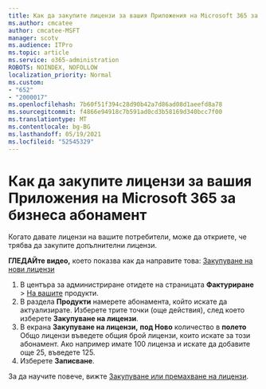 ```yaml
---
title: Как да закупите лицензи за вашия Приложения на Microsoft 365 за бизнеса абонамент
ms.author: cmcatee
author: cmcatee-MSFT
manager: scotv
ms.audience: ITPro
ms.topic: article
ms.service: o365-administration
ROBOTS: NOINDEX, NOFOLLOW
localization_priority: Normal
ms.custom:
- "652"
- "2000017"
ms.openlocfilehash: 7b60f51f394c28d90b42a7d86ad08d1aeefd8a78
ms.sourcegitcommit: f4866e94918c7b591ad0cd3b58169d340bcc7f00
ms.translationtype: MT
ms.contentlocale: bg-BG
ms.lasthandoff: 05/19/2021
ms.locfileid: "52545329"
---
```

# <a name="how-to-buy-licenses-for-your-microsoft-365-apps-for-business-subscription"></a>Как да закупите лицензи за вашия Приложения на Microsoft 365 за бизнеса абонамент

Когато давате лицензи на вашите потребители, може да откриете, че трябва да закупите допълнителни лицензи.

**ГЛЕДАЙте видео,** което показва как да направите това: [Закупуване на нови лицензи](https://go.microsoft.com/fwlink/p/?linkid=2154857)
  
1. В центъра за администриране отидете на страницата **Фактуриране**  >  [На вашите](https://go.microsoft.com/fwlink/p/?linkid=842054) продукти.
2. В раздела **Продукти** намерете абонамента, който искате да актуализирате. Изберете трите точки (още действия), след което изберете **Закупуване на лицензи**.
3. В екрана **Закупуване на лицензи,** **под Ново** количество в **полето** Общо лицензи въведете общия брой лицензи, които искате за този абонамент. Ако например имате 100 лиценза и искате да добавите още 25, въведете 125.
4. Изберете **Записване**.

За да научите повече, вижте [Закупуване или премахване на лицензи](/microsoft-365/commerce/licenses/buy-licenses).